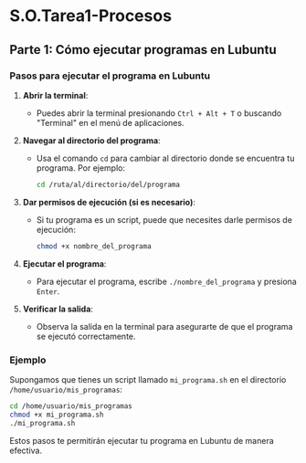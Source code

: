 # S.O.Tarea1-Procesos

## Parte 1: Cómo ejecutar programas en Lubuntu

### Pasos para ejecutar el programa en Lubuntu

1. **Abrir la terminal**:
    - Puedes abrir la terminal presionando `Ctrl + Alt + T` o buscando "Terminal" en el menú de aplicaciones.

2. **Navegar al directorio del programa**:
    - Usa el comando `cd` para cambiar al directorio donde se encuentra tu programa. Por ejemplo:
      ```bash
      cd /ruta/al/directorio/del/programa
      ```

3. **Dar permisos de ejecución (si es necesario)**:
    - Si tu programa es un script, puede que necesites darle permisos de ejecución:
      ```bash
      chmod +x nombre_del_programa
      ```

4. **Ejecutar el programa**:
    - Para ejecutar el programa, escribe `./nombre_del_programa` y presiona `Enter`.

5. **Verificar la salida**:
    - Observa la salida en la terminal para asegurarte de que el programa se ejecutó correctamente.

### Ejemplo

Supongamos que tienes un script llamado `mi_programa.sh` en el directorio `/home/usuario/mis_programas`:

```bash
cd /home/usuario/mis_programas
chmod +x mi_programa.sh
./mi_programa.sh
```

Estos pasos te permitirán ejecutar tu programa en Lubuntu de manera efectiva.